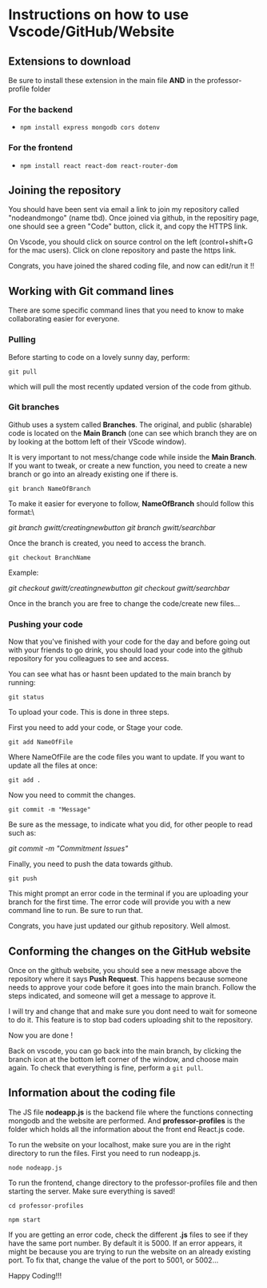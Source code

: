 # Instructions on how to use Vscode/GitHub/Website


## Extensions to download

Be sure to install these extension in the main file **AND** in the professor-profile folder

### For the backend

- `npm install express mongodb cors dotenv`

### For the frontend

- `npm install react react-dom react-router-dom`


## Joining the repository


You should have been sent via email a link to join my repository called "nodeandmongo" (name tbd). Once joined via github, in the repositiry page, one should see a green "Code" button, click it, and copy the HTTPS link.

On Vscode, you should click on source control on the left (control+shift+G for the mac users). Click on clone repository and paste the https link.

Congrats, you have joined the shared coding file, and now can edit/run it !!


## Working with Git command lines

There are some specific command lines that you need to know to make collaborating easier for everyone.

### Pulling

Before starting to code on a lovely sunny day, perform:

`git pull`

which will pull the most recently updated version of the code from github.

### Git branches


Github uses a system called **Branches**. The original, and public (sharable) code is located on the **Main Branch** (one can see which branch they are on by looking at the bottom left of their VScode window). 

It is very important to not mess/change code while inside the **Main Branch**. If you want to tweak, or create a new function, you need to create a new branch or go into an already existing one if there is.

`git branch NameOfBranch`

To make it easier for everyone to follow, **NameOfBranch** should follow this format:\

*git branch gwitt/creatingnewbutton*
*git branch gwitt/searchbar*

Once the branch is created, you need to access the branch.

`git checkout BranchName`

Example:

*git checkout gwitt/creatingnewbutton*
*git checkout gwitt/searchbar*

Once in the branch you are free to change the code/create new files...

### Pushing your code

Now that you've finished with your code for the day and before going out with your friends to go drink, you should load your code into the github repository for you colleagues to see and access.

You can see what has or hasnt been updated to the main branch by running:

`git status`

To upload your code. This is done in three steps.

First you need to add your code, or Stage your code.

`git add NameOfFile`

Where NameOfFile are the code files you want to update. If you want to update all the files at once:

`git add .`

Now you need to commit the changes.

`git commit -m "Message"`

Be sure as the message, to indicate what you did, for other people to read such as:

*git commit -m "Commitment Issues"*

Finally, you need to push the data towards github.

`git push`

This might prompt an error code in the terminal if you are uploading your branch for the first time. The error code will provide you with a new command line to run. Be sure to run that.

Congrats, you have just updated our github repository. Well almost.


## Conforming the changes on the GitHub website


Once on the github website, you should see a new message above the repository where it says **Push Request**. This happens because someone needs to approve your code before it goes into the main branch. Follow the steps indicated, and someone will get a message to approve it. 

I will try and change that and make sure you dont need to wait for someone to do it. This feature is to stop bad coders uploading shit to the repository.


Now you are done ! 

Back on vscode, you can go back into the main branch, by clicking the branch icon at the bottom left corner of the window, and choose main again. To check that everything is fine, perform a `git pull`.





## Information about the coding file


The JS file **nodeapp.js** is the backend file where the functions connecting mongodb and the website are performed. And **professor-profiles** is the folder which holds all the information about the front end React.js code.

To run the website on your localhost, make sure you are in the right directory to run the files. First you need to run nodeapp.js.

`node nodeapp.js`

To run the frontend, change directory to the professor-profiles file and then starting the server. Make sure everything is saved!

`cd professor-profiles`

`npm start`

If you are getting an error code, check the different **.js** files to see if they have the same port number. By default it is 5000. If an error appears, it might be because you are trying to run the website on an already existing port. To fix that, change the value of the port to 5001, or 5002...


Happy Coding!!!




